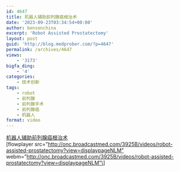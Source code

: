 ```yaml
---
id: 4647
title: 机器人辅助前列腺癌根治术
date: '2023-09-23T03:34:54+00:00'
author: bensonchina
excerpt: 'Robot Assisted Prostatectomy'
layout: post
guid: 'http://blog.medprober.com/?p=4647'
permalink: /archives/4647
views:
    - '3173'
bigfa_ding:
    - '4'
categories:
    - 技术创新
tags:
    - robot
    - 前列腺
    - 前列腺手术
    - 前列腺癌
    - 机器人
format: video
---
```


[机器人辅助前列腺癌根治术](http://onc.broadcastmed.com/3925B/videos/robot-assisted-prostatectomy?view=displaypageNLM)  
\[flowplayer src=”http://onc.broadcastmed.com/3925B/videos/robot-assisted-prostatectomy?view=displaypageNLM” webm=”http://onc.broadcastmed.com/3925B/videos/robot-assisted-prostatectomy?view=displaypageNLM”\]